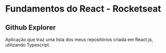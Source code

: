 # Fundamentos do React - Rocketseat

## Github Explorer

Aplicação que traz uma lista dos meus repositórios criada em React.js, utilizando Typescript.
